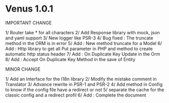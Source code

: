 Venus 1.0.1
===================

IMPORTANT CHANGE

1/ Router take * for all characters
2/ Add Response library with mock, json and yaml support
3/ New logger like PSR-3
4/ Bug fixed : The truncate method in the ORM is in error
5/ Add : New method truncate for a Model
6/ Add : Http library to get all Put parameter in PHP and method to create automatic http status header
7/ Add : On Duplicate Key Update in the Orm
8/ Add : Accept On Duplicate Key Method in the save of Entity

MINOR CHANGE

1/ Add an Interface for the I18n library
2/ Modify the mistake comment in Translator
3/ Advance rewrite in PSR-1 and PSR-2
4/ Add method in Config to know if the config file have a redirect or not
5/ separate the cache for the classic config and a redirect profil
6/ Add : Complete the document
